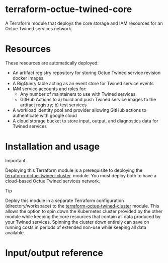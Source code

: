 # terraform-octue-twined-core
A Terraform module that deploys the core storage and IAM resources for an Octue Twined services network.  

# Resources
These resources are automatically deployed:
- An artifact registry repository for storing Octue Twined service revision docker images
- A BigQuery table acting as an event store for Twined service events
- IAM service accounts and roles for:
  - Any number of maintainers to use with Twined services
  - GitHub Actions to a) build and push Twined service images to the artifact registry; b) test services
- A workload identity pool and provider allowing GitHub actions to authenticate with google cloud
- A cloud storage bucket to store input, output, and diagnostics data for Twined services

# Installation and usage

> [!IMPORTANT]
> Deploying this Terraform module is a prerequisite to deploying the [terraform-octue-twined-cluster](https://github.com/octue/terraform-octue-twined-cluster). 
> module. You must deploy both to have a cloud-based Octue Twined services network.

> [!TIP]
> Deploy this module in a separate Terraform configuration (directory/workspace) to the [terraform-octue-twined-cluster](https://github.com/octue/terraform-octue-twined-cluster)
> module. This allows the option to spin down the Kubernetes cluster provided by the other module while keeping the core
> resources that contain all data produced by your Twined services. Spinning the cluster down entirely can save on 
> running costs in periods of extended non-use while keeping all data available.

# Input/output reference
